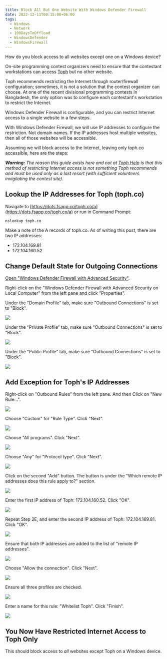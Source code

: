 ```yaml
---
title: Block All But One Website With Windows Defender Firewall
date: 2022-12-11T00:15:00+06:00
tags:
  - Windows
  - Network
  - 100DaysToOffload
  - WindowsDefender
  - WindowsFirewall
---
```


How do you block access to all websites except one on a Windows device?

On-site programming contest organizers need to ensure that the contestant workstations can access [Toph](https://toph.co) but no other website.

Toph recommends restricting the Internet through router/firewall configuration; sometimes, it is not a solution that the contest organizer can choose. At one of the recent divisional programming contests in Bangladesh, the only option was to configure each contestant's workstation to restrict the Internet.

Windows Defender Firewall is configurable, and you can restrict Internet access to a single website in a few steps.

With Windows Defender Firewall, we will use IP addresses to configure the restriction. Not domain names. If the IP addresses host multiple websites, then all of those websites will be accessible.

Assuming we will block access to the Internet, leaving only toph.co accessible, here are the steps:

_**Warning:** The reason this guide exists here and not at [Toph Help](https://help.toph.co) is that this method of restricting Internet access is not something Toph recommends and must be used only as a last resort (with sufficient volunteers invigilating the contest site)._

## Lookup the IP Addresses for Toph (toph.co)

Navigate to [https://dots.fsapp.co/toph.co/a](https://dots.fsapp.co/toph.co/a) or run in Command Prompt:

``` Batchfile {linenos=false}
nslookup toph.co
```

Make a note of the A records of toph.co. As of writing this post, there are two IP addresses:

- 172.104.169.81
- 172.104.160.52

## Change Default State for Outgoing Connections

[Open "Windows Defender Firewall with Advanced Security"](https://learn.microsoft.com/en-us/windows/security/threat-protection/windows-firewall/open-windows-firewall-with-advanced-security).

Right-click on the "Windows Defender Firewall with Advanced Security on Local Computer" from the left pane and click "Properties".

Under the "Domain Profile" tab, make sure "Outbound Connections" is set to "Block".

![](step1a.png)

Under the "Private Profile" tab, make sure "Outbound Connections" is set to "Block".

![](step1b.png)

Under the "Public Profile" tab, make sure "Outbound Connections" is set to "Block".

![](step1c.png)
## Add Exception for Toph's IP Addresses


Right-click on "Outbound Rules" from the left pane. And then Click on "New Rule...".

![](step2a.png)

Choose "Custom" for "Rule Type". Click "Next".

![](step2b.png)

Choose "All programs". Click "Next".

![](step2c.png)

Choose "Any" for "Protocol type". Click "Next".

![](step2d.png)

Click on the second "Add" button. The button is under the "Which remote IP addresses does this rule apply to?" section.

![](step2e.png)

Enter the first IP address of Toph: 172.104.160.52. Click "OK".

![](step2f.png)

Repeat Step 2E, and enter the second IP address of Toph: 172.104.169.81. Click "OK".

![](step2g.png)

Ensure that both IP addresses are added to the list of "remote IP addresses".

![](step2h.png)

Choose "Allow the connection". Click "Next".

![](step2i.png)

Ensure all three profiles are checked.

![](step2j.png)

Enter a name for this rule: "Whitelist Toph". Click "Finish".

![](step2k.png)

## You Now Have Restricted Internet Access to Toph Only

This should block access to _all_ websites except Toph on a Windows device.

